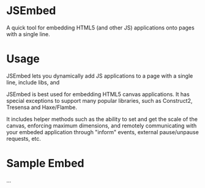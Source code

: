 JSEmbed
=======

A quick tool for embedding HTML5 (and other JS) applications onto pages with a single line.

Usage
=======

JSEmbed lets you dynamically add JS applications to a page with a single line, include libs, and 

JSEmbed is best used for embedding HTML5 canvas applications. It has special exceptions to support many popular
libraries, such as Construct2, Tresensa and Haxe/Flambe.

It includes helper methods such as the ability to set and get the scale of the canvas, enforcing maximum dimensions, and
remotely communicating with your embeded application through "inform" events, external pause/unpause requests, etc.

Sample Embed
========
...
<html><body>
	<head>
		<title>JSEmbed Example Embed</title>
	  <script type="text/javascript" src="jsembed.js"></script>
		<script type="text/javascript">
			// Parameters to configure jsembed.
			var params = {
				base: "", // Set a base url of all app content. Defaults "".
			 	api: "none", // supported custom apis are defined in jsembed. Defaults "none".
			 	scaletype: "fit", // update window.canvasScale on window resize? Defaults "fit". Also supports "fill", "fillto" and "none."
			 	indexroot: "true", // use the current index url as the path root? If false uses domain root instead. Defaults false (use domain root).			 	
			 	//allowtouchmove: "false", // allow the page to scroll when user drags or swipes? Defaults to false.
			 	//maxwidth: 1024, //The maximum width to scale the canvas to. Only works with fillto.
			 	//maxheight: 640, //The maximum height to scale the canvas to. Only works with fillto.  		
			 	//libs: ["flambe.js"] // array of libs to embed before trying to launch app. Defaults []. Libs will load from base url unless you set libsIgnoreBase: "true" param.
			}			
			// Attributes will be set on the embed target for use by the app. "base" will be set as well.
			var attr = {				
				
			};
			
			jsembed.embed("helloworld.js", "embedtarget", "960", "560", params, attr);
		</script>	   	
	</head>
	<body style="padding: 0; margin: 0; background-color:#000000">
		<div id="embedtarget"></div>	
</body></html>
...

COMING SOON
========
More details examples coming soon!
